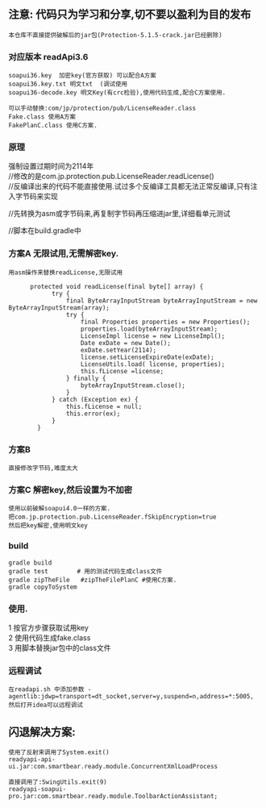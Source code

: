 ##  注意: 代码只为学习和分享,切不要以盈利为目的发布
    本仓库不直接提供破解后的jar包(Protection-5.1.5-crack.jar已经删除)

### 对应版本 readApi3.6
    soapui36.key  加密key(官方获取) 可以配合A方案
    soapui36.key.txt 明文txt  (调试使用
    soapui36-decode.key 明文Key(有crc检验),使用代码生成,配合C方案使用.

    可以手动替换:com/jp/protection/pub/LicenseReader.class
    Fake.class 使用A方案
    FakePlanC.class 使用C方案.

### 原理
  强制设置过期时间为2114年  
  //修改的是com.jp.protection.pub.LicenseReader.readLicense()  
  //反编译出来的代码不能直接使用.试过多个反编译工具都无法正常反编译,只有注入字节码来实现  

  //先转换为asm或字节码来,再复制字节码再压缩进jar里,详细看单元测试

  //脚本在build.gradle中

### 方案A 无限试用,无需解密key.
    用asm操作来替换readLicense,无限试用
``` 
      protected void readLicense(final byte[] array) {
            try {
                final ByteArrayInputStream byteArrayInputStream = new ByteArrayInputStream(array);
                try {
                    final Properties properties = new Properties();
                    properties.load(byteArrayInputStream);
                    LicenseImpl license = new LicenseImpl();
                    Date exDate = new Date();
                    exDate.setYear(2114);
                    license.setLicenseExpireDate(exDate);
                    LicenseUtils.load( license, properties);
                    this.fLicense =license;
                } finally {
                    byteArrayInputStream.close();
                }
            } catch (Exception ex) {
                this.fLicense = null;
                this.error(ex);
            }
        }
```

### 方案B 
    直接修改字节码,难度太大

### 方案C 解密key,然后设置为不加密
    使用以前破解soapui4.0一样的方案.  
    把com.jp.protection.pub.LicenseReader.fSkipEncryption=true
    然后把key解密,使用明文key

### build
    gradle build
    gradle test        # 用的测试代码生成class文件
    gradle zipTheFile   #zipTheFilePlanC #使用C方案.
    gradle copyToSystem

### 使用.
  1 按官方步骤获取试用key  
  2 使用代码生成fake.class  
  3 用脚本替换jar包中的class文件
  
### 远程调试
    在readapi.sh 中添加参数 -agentlib:jdwp=transport=dt_socket,server=y,suspend=n,address=*:5005,  
    然后打开idea可以远程调试

## 闪退解决方案:
    使用了反射来调用了System.exit()
    readyapi-api-ui.jar:com.smartbear.ready.module.ConcurrentXmlLoadProcess

    直接调用了:SwingUtils.exit(9)
    readyapi-soapui-pro.jar:com.smartbear.ready.module.ToolbarActionAssistant;